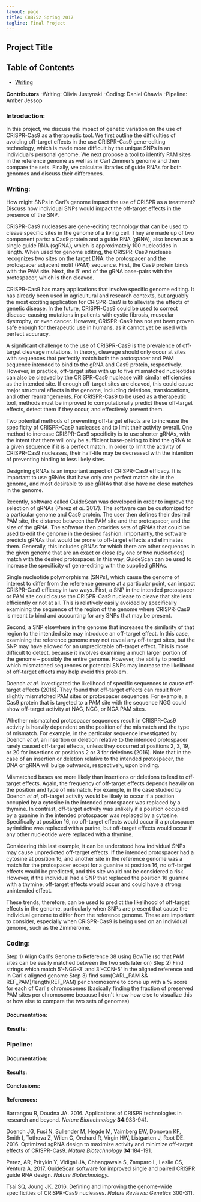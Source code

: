 ```yaml
---
layout: page
title: CBB752 Spring 2017
tagline: Final Project
---
```


Project Title
------------------


Table of Contents
-----------------------

* [Writing](#Writing)

**Contributors**
 -Writing: Olivia Justynski
 -Coding: Daniel Chawla
 -Pipeline: Amber Jessop

### Introduction:

In this project, we discuss the impact of genetic variation on the use of CRISPR-Cas9 as a therapeutic tool. We first outline the difficulties of avoiding off-target effects in the use CRISPR-Cas9 gene-editing technology, which is made more difficult by the unique SNPs in an individual’s personal genome. We next propose a tool to identify PAM sites in the reference genome as well as in Carl Zimmer’s genome and then compare the sets. Finally, we calculate libraries of guide RNAs for both genomes and discuss their differences.



### Writing:

How might SNPs in Carl’s genome impact the use of CRISPR as a treatment? Discuss how individual SNPs would impact the off-target effects in the presence of the SNP.

CRISPR-Cas9 nucleases are gene-editing technology that can be used to cleave specific sites in the genome of a living cell. They are made up of two component parts: a Cas9 protein and a guide RNA (gRNA), also known as a single guide RNA (sgRNA), which is approximately 100 nucleotides in length. When used for genome editing, the CRISPR-Cas9 nuclease recognizes two sites on the target DNA: the protospacer and the protospacer adjacent motif (PAM) sequence. First, the Cas9 protein binds with the PAM site. Next, the 5’ end of the gRNA base-pairs with the protospacer, which is then cleaved.

CRISPR-Cas9 has many applications that involve specific genome editing. It has already been used in agricultural and research contexts, but arguably the most exciting application for CRISPR-Cas9 is to alleviate the effects of genetic disease. In the future, CRISPR-Cas9 could be used to correct disease-causing mutations in patients with cystic fibrosis, muscular dystrophy, or even cancer. However, CRISPR-Cas9 has not yet been proven safe enough for therapeutic use in humans, as it cannot yet be used with perfect accuracy.

A significant challenge to the use of CRISPR-Cas9 is the prevalence of off-target cleavage mutations. In theory, cleavage should only occur at sites with sequences that perfectly match both the protospacer and PAM sequence intended to bind to the gRNA and Cas9 protein, respectively. However, in practice, off-target sites with up to five mismatched nucleotides can also be cleaved by the CRISPR-Cas9 nuclease with similar efficiencies as the intended site. If enough off-target sites are cleaved, this could cause major structural effects in the genome, including deletions, translocations, and other rearrangements. For CRISPR-Cas9 to be used as a therapeutic tool, methods must be improved to computationally predict these off-target effects, detect them if they occur, and effectively prevent them.

Two potential methods of preventing off-target effects are to increase the specificity of CRISPR-Cas9 nucleases and to limit their activity overall. One method to increase CRISPR-Cas9 specificity is to use shorter gRNAs, with the intent that there will only be sufficient base-pairing to bind the gRNA to a given sequence if it is a perfect match. In order to limit the activity of CRISPR-Cas9 nucleases, their half-life may be decreased with the intention of preventing binding to less likely sites. 

Designing gRNAs is an important aspect of CRISPR-Cas9 efficacy. It is important to use gRNAs that have only one perfect match site in the genome, and most desirable to use gRNAs that also have no close matches in the genome.

Recently, software called GuideScan was developed in order to improve the selection of gRNAs (Perez <i>et al.</i> 2017). The software can be customized for a particular genome and Cas9 protein. The user then defines their desired PAM site, the distance between the PAM site and the protospacer, and the size of the gRNA. The software then provides sets of gRNAs that could be used to edit the genome in the desired fashion. Importantly, the software predicts gRNAs that would be prone to off-target effects and eliminates them. Generally, this includes gRNAs for which there are other sequences in the given genome that are an exact or close (by one or two nucleotides) match with the desired protospacer. In this way, GuideScan can be used to increase the specificity of gene-editing with the supplied gRNAs.

Single nucleotide polymorphisms (SNPs), which cause the genome of interest to differ from the reference genome at a particular point, can impact CRISPR-Cas9 efficacy in two ways. First, a SNP in the intended protospacer or PAM site could cause the CRISPR-Cas9 nuclease to cleave that site less efficiently or not at all. This is relatively easily avoided by specifically examining the sequence of the region of the genome where CRISPR-Cas9 is meant to bind and accounting for any SNPs that may be present.

Second, a SNP elsewhere in the genome that increases the similarity of that region to the intended site may introduce an off-target effect. In this case, examining the reference genome may not reveal any off-target sites, but the SNP may have allowed for an unpredictable off-target effect. This is more difficult to detect, because it involves examining a much larger portion of the genome – possibly the entire genome. However, the ability to predict which mismatched sequences or potential SNPs may increase the likelihood of off-target effects may help avoid this problem.

Doench <i>et al.</i> investigated the likelihood of specific sequences to cause off-target effects (2016). They found that off-target effects can result from slightly mismatched PAM sites or protospacer sequences. For example, a Cas9 protein that is targeted to a PAM site with the sequence NGG could show off-target activity at NAG, NCG, or NGA PAM sites. 

Whether mismatched protospacer sequences result in CRISPR-Cas9 activity is heavily dependent on the position of the mismatch and the type of mismatch. For example, in the particular sequence investigated by Doench <i>et al</i>, an insertion or deletion relative to the intended protospacer rarely caused off-target effects, unless they occurred at positions 2, 3, 19, or 20 for insertions or positions 2 or 3 for deletions (2016). Note that in the case of an insertion or deletion relative to the intended protospacer, the DNA or gRNA will bulge outwards, respectively, upon binding.

Mismatched bases are more likely than insertions or deletions to lead to off-target effects. Again, the frequency of off-target effects depends heavily on the position and type of mismatch. For example, in the case studied by Doench <i>et al</i>, off-target activity would be likely to occur if a position occupied by a cytosine in the intended protospacer was replaced by a thymine. In contrast, off-target activity was unlikely if a position occupied by a guanine in the intended protospacer was replaced by a cytosine. Specifically at position 16, no off-target effects would occur if a protospacer pyrimidine was replaced with a purine, but off-target effects would occur if any other nucleotide were replaced with a thymine.

Considering this last example, it can be understood how individual SNPs may cause unpredicted off-target effects. If the intended protospacer had a cytosine at position 16, and another site in the reference genome was a match for the protospacer except for a guanine at position 16, no off-target effects would be predicted, and this site would not be considered a risk. However, if the individual had a SNP that replaced the position 16 guanine with a thymine, off-target effects would occur and could have a strong unintended effect.

These trends, therefore, can be used to predict the likelihood of off-target effects in the genome, particularly when SNPs are present that cause the individual genome to differ from the reference genome. These are important to consider, especially when CRISPR-Cas9 is being used on an individual genome, such as the Zimmerome. 









### Coding:

Step 1) Align Carl's Genome to Reference 38 using BowTie (so that PAM sites can be easily matched between the two sets later on)
Step 2) Find strings which match 5'-NGG-3' and 3'-CCN-5' in the aligned reference and in Carl's aligned genome
Step 3) find sum(CARL_PAM && REF_PAM)/length(REF_PAM) per chromosome to come up with a % score for each of Carl's chromosomes (basically finding the fraction of preserved PAM sites per chromosome because I don't know how else to visualize this or how else to compare the two sets of genomes)

#### Documentation:


#### Results:







### Pipeline:


#### Documentation:


#### Results:









#### Conclusions:








#### References:

Barrangou R, Doudna JA. 2016. Applications of CRISPR technologies in research and beyond. <i>Nature Biotechnology</i> <b>34</b>:933-941.

Doench JG, Fusi N, Sullender M, Hegde M, Vaimberg EW, Donovan KF, Smith I, Tothova Z, Wilen C, Orchard R, Virgin HW, Listgarten J, Root DE. 2016. Optimized sgRNA design to maximize activity and minimize off-target effects of CRISPR-Cas9. <i>Nature Biotechnology</i><b> 34</b>:184-191.

Perez, AR, Pritykin Y, Vidigal JA, Chhangawala S, Zamparo L, Leslie CS, Ventura A. 2017. GuideScan software for improved single and paired CRISPR guide RNA design. <i>Nature Biotechnology.</i>

Tsai SQ, Joung JK. 2016. Defining and improving the genome-wide specificities of CRISPR-Cas9 nucleases. <i>Nature Reviews: Genetics</i> 300-311.
 
 
